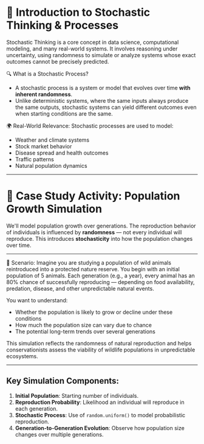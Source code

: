 # 📘 Introduction to Stochastic Thinking & Processes

Stochastic Thinking is a core concept in data science, computational modeling, and many real-world systems.
It involves reasoning under uncertainty, using randomness to simulate or analyze systems whose exact outcomes cannot be precisely predicted.

🔍 What is a Stochastic Process?
- A stochastic process is a system or model that evolves over time **with inherent randomness**.
- Unlike deterministic systems, where the same inputs always produce the same outputs, stochastic systems can yield different outcomes even when starting conditions are the same.

🌍 Real-World Relevance:
Stochastic processes are used to model:
- Weather and climate systems
- Stock market behavior
- Disease spread and health outcomes
- Traffic patterns
- Natural population dynamics

---

# 🧪 Case Study Activity: Population Growth Simulation

We'll model population growth over generations. The reproduction behavior of individuals is influenced by **randomness** — not every individual will reproduce. This introduces **stochasticity** into how the population changes over time.

---
📌 Scenario:
Imagine you are studying a population of wild animals reintroduced into a protected nature reserve.
You begin with an initial population of 5 animals. Each generation (e.g., a year), every animal has an 80% chance of successfully reproducing — depending on food availability, predation, disease, and other unpredictable natural events.

You want to understand:
- Whether the population is likely to grow or decline under these conditions
- How much the population size can vary due to chance
- The potential long-term trends over several generations

This simulation reflects the randomness of natural reproduction and helps conservationists assess the viability of wildlife populations in unpredictable ecosystems.

---

## Key Simulation Components:
1. **Initial Population**: Starting number of individuals.
2. **Reproduction Probability**: Likelihood an individual will reproduce in each generation.
3. **Stochastic Process**: Use of `random.uniform()` to model probabilistic reproduction.
4. **Generation-to-Generation Evolution**: Observe how population size changes over multiple generations.
